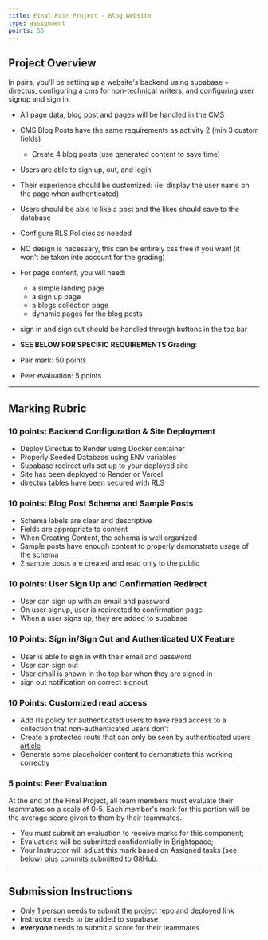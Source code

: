 ```yaml
---
title: Final Pair Project - Blog Website
type: assignment
points: 55
---
```


## Project Overview

In pairs, you'll be setting up a website's backend using supabase + directus, configuring a cms for non-technical writers, and configuring user signup and sign in.

- All page data, blog post and pages will be handled in the CMS
- CMS Blog Posts have the same requirements as activity 2 (min 3 custom fields)
  - Create 4 blog posts (use generated content to save time)
- Users are able to sign up, out, and login
- Their experience should be customized: (ie: display the user name on the page when authenticated)
- Users should be able to like a post and the likes should save to the database
- Configure RLS Policies as needed
- NO design is necessary, this can be entirely css free if you want (it won't be taken into account for the grading)
- For page content, you will need:
  - a simple landing page
  - a sign up page
  - a blogs collection page
  - dynamic pages for the blog posts
- sign in and sign out should be handled through buttons in the top bar
- **SEE BELOW FOR SPECIFIC REQUIREMENTS**
  **Grading**:

- Pair mark: 50 points
- Peer evaluation: 5 points

---

## Marking Rubric

### 10 points: Backend Configuration & Site Deployment

- Deploy Directus to Render using Docker container
- Properly Seeded Database using ENV variables
- Supabase redirect urls set up to your deployed site
- Site has been deployed to Render or Vercel
- directus tables have been secured with RLS

### 10 points: Blog Post Schema and Sample Posts

- Schema labels are clear and descriptive
- Fields are appropriate to content
- When Creating Content, the schema is well organized
- Sample posts have enough content to properly demonstrate usage of the schema
- 2 sample posts are created and read only to the public

### 10 points: User Sign Up and Confirmation Redirect

- User can sign up with an email and password
- On user signup, user is redirected to confirmation page
- When a user signs up, they are added to supabase

### 10 Points: Sign in/Sign Out and Authenticated UX Feature

- User is able to sign in with their email and password
- User can sign out
- User email is shown in the top bar when they are signed in
- sign out notification on correct signout

### 10 Points: Customized read access

- Add rls policy for authenticated users to have read access to a collection that non-authenticated users don't
- Create a protected route that can only be seen by authenticated users [article](https://masteringnuxt.com/blog/protecting-server-routes)
- Generate some placeholder content to demonstrate this working correctly

### 5 points: Peer Evaluation

At the end of the Final Project, all team members must evaluate their teammates on a scale of 0-5. Each member's mark for this portion will be the average score given to them by their teammates.

- You must submit an evaluation to receive marks for this component;
- Evaluations will be submitted confidentially in Brightspace;
- Your Instructor will adjust this mark based on Assigned tasks (see below) plus commits submitted to GitHub.

---

## Submission Instructions

- Only 1 person needs to submit the project repo and deployed link
- Instructor needs to be added to supabase
- **everyone** needs to submit a score for their teammates
